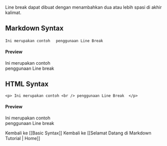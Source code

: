 Line break dapat dibuat dengan menambahkan dua atau lebih spasi di akhir kalimat.

## Markdown Syntax

```Ini merupakan contoh  ``` 
```penggunaan Line Break  ``` 

#### Preview
Ini merupakan contoh  
penggunaan Line break   

## HTML Syntax
```<p> Ini merupakan contoh <br /> penggunaan Line Break  </p>``` 

#### Preview
<p> Ini merupakan contoh <br /> penggunaan Line break </p>


Kembali ke [[Basic Syntax]]
Kembali ke [[Selamat Datang di  Markdown Tutorial | Home]]

